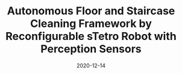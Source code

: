 ---
title: Autonomous Floor and Staircase Cleaning Framework by Reconfigurable sTetro Robot with Perception Sensors
authors: Anh Vu Le, Phone Thiha Kyaw, Rajesh Elara Mohan, Sai Htet Moe Swe, Ashiwin Rajendran, Kamalesh Boopathi, Nguyen Huu Khanh Nhan
venue: Journal of Intelligent and Robotic Systems (JINT)
year: 2021
cover_image: /assets/img/publications/stetrosequence.jpg
link: https://link.springer.com/article/10.1007/s10846-020-01281-2
date: 2020-12-14
---